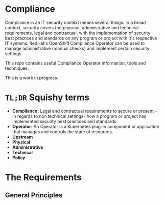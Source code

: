 # Compliance

Compliance in an IT security context means several things. In a broad context, security covers the physical, administrative and technical requirements, legal and contractual, with the implementation of security best practices and standards on any program or project with it's respective IT systems. RedHat's OpenShift Compliance Operator can be used to manage administrative (manual checks) and implement certain security settings.

This repo contains useful Compliance Operator information, tools and techniques. 

This is a work in progress.

# `TL;DR` Squishy terms
* **Compliance:** Legal and contractual requirements to secure or present -in regards to non technical settings- how a program or project has implemented security best practices and standards.
* **Operator**: An Operator is a Kubernetes plug-in component or application that manages and controls the state of resources.
* **Upstream**
* **Physical**
* **Administrative**
* **Technical**
* **Policy**

# The Requirements

## General Principles
